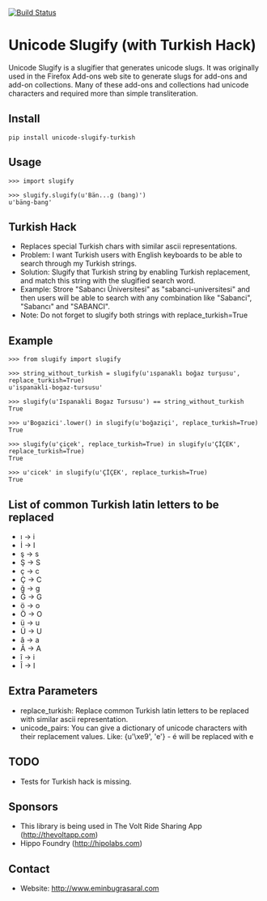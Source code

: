 [![Build Status](https://travis-ci.org/eminbugrasaral/unicode-slugify-turkish.svg?branch=master)](https://travis-ci.org/eminbugrasaral/unicode-slugify-turkish)

# Unicode Slugify (with Turkish Hack)

Unicode Slugify is a slugifier that generates unicode slugs.  It was originally
used in the Firefox Add-ons web site to generate slugs for add-ons and add-on
collections.  Many of these add-ons and collections had unicode characters and
required more than simple transliteration.

## Install

    pip install unicode-slugify-turkish

## Usage

    >>> import slugify

    >>> slugify.slugify(u'Bän...g (bang)')
    u'bäng-bang'

## Turkish Hack

- Replaces special Turkish chars with similar ascii representations.
- Problem: I want Turkish users with English keyboards to be able to search through my Turkish strings.
- Solution: Slugify that Turkish string by enabling Turkish replacement, and match this string with the slugified search word.
- Example: Strore "Sabancı Üniversitesi" as "sabanci-universitesi" and then users will be able to search with any combination like "Sabanci", "Sabancı" and "SABANCI".
- Note: Do not forget to slugify both strings with replace_turkish=True

## Example

    >>> from slugify import slugify

    >>> string_without_turkish = slugify(u'ıspanaklı boğaz turşusu', replace_turkish=True)
    u'ispanakli-bogaz-tursusu'

    >>> slugify(u'Ispanakli Bogaz Tursusu') == string_without_turkish
    True

    >>> u'Bogazici'.lower() in slugify(u'boğaziçi', replace_turkish=True)
    True
    
    >>> slugify(u'çiçek', replace_turkish=True) in slugify(u'ÇİÇEK', replace_turkish=True)
    True
    
    >>> u'cicek' in slugify(u'ÇİÇEK', replace_turkish=True)
    True

## List of common Turkish latin letters to be replaced

- ı -> i
- İ -> I
- ş -> s
- Ş -> S
- ç -> c
- Ç -> C
- ğ -> g
- Ğ -> G
- ö -> o
- Ö -> O
- ü -> u
- Ü -> U
- â -> a
- Â -> A
- î -> i
- Î -> I

## Extra Parameters

- replace_turkish: Replace common Turkish latin letters to be replaced with similar ascii representation.
- unicode_pairs: You can give a dictionary of unicode characters with their replacement values. Like: {u'\xe9', 'e'} - é will be replaced with e


## TODO

- Tests for Turkish hack is missing.

## Sponsors

- This library is being used in The Volt Ride Sharing App (http://thevoltapp.com)
- Hippo Foundry (http://hipolabs.com)

## Contact

- Website: http://www.eminbugrasaral.com
